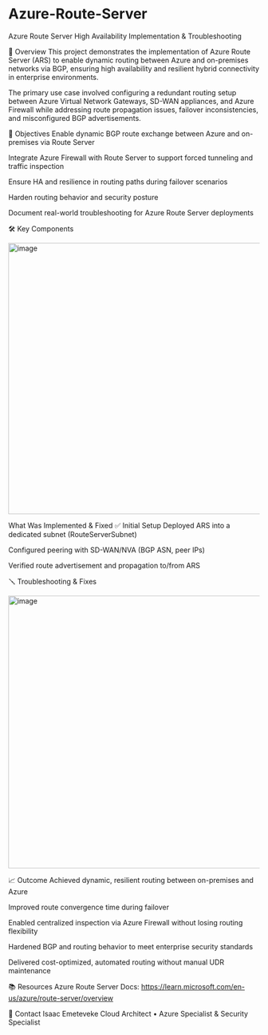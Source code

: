 # Azure-Route-Server
Azure Route Server High Availability Implementation & Troubleshooting

📌 Overview
This project demonstrates the implementation of Azure Route Server (ARS) to enable dynamic routing between Azure and on-premises networks via BGP, ensuring high availability and resilient hybrid connectivity in enterprise environments.

The primary use case involved configuring a redundant routing setup between Azure Virtual Network Gateways, SD-WAN appliances, and Azure Firewall while addressing route propagation issues, failover inconsistencies, and misconfigured BGP advertisements.

🎯 Objectives
Enable dynamic BGP route exchange between Azure and on-premises via Route Server

Integrate Azure Firewall with Route Server to support forced tunneling and traffic inspection

Ensure HA and resilience in routing paths during failover scenarios

Harden routing behavior and security posture

Document real-world troubleshooting for Azure Route Server deployments

🛠️ Key Components

<img width="542" alt="image" src="https://github.com/user-attachments/assets/f82de745-6762-474a-8063-9aa84c7e888b" />

What Was Implemented & Fixed
✅ Initial Setup
Deployed ARS into a dedicated subnet (RouteServerSubnet)

Configured peering with SD-WAN/NVA (BGP ASN, peer IPs)

Verified route advertisement and propagation to/from ARS

🪛 Troubleshooting & Fixes

<img width="545" alt="image" src="https://github.com/user-attachments/assets/5fa73d71-f6cc-4ed8-9cb7-1ae6434b3ab0" />

📈 Outcome
Achieved dynamic, resilient routing between on-premises and Azure

Improved route convergence time during failover

Enabled centralized inspection via Azure Firewall without losing routing flexibility

Hardened BGP and routing behavior to meet enterprise security standards

Delivered cost-optimized, automated routing without manual UDR maintenance

📚 Resources
Azure Route Server Docs: https://learn.microsoft.com/en-us/azure/route-server/overview

💬 Contact
Isaac Emeteveke
Cloud Architect • Azure Specialist & Security Specialist


